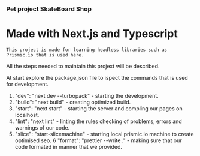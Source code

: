 ### Pet project SkateBoard Shop

# Made with Next.js and Typescript

    This project is made for learning headless libraries such as Prismic.io that is used here.

All the steps needed to maintain this projext will be described.

At start explore the package.json file to ispect the commands that is used for development.

1.  "dev": "next dev --turbopack" - starting the development.
2.  "build": "next build" - creating optimized build.
3.  "start": "next start" - starting the server and compling our pages on localhost.
4.  "lint": "next lint" - linting the rules checking of problems, errors and warnings of our code.
5.  "slice": "start-slicemachine" - starting local prismic.io machine to create optimised seo.
    6 "format": "prettier --write ." - making sure that our code formated in manner that we provided.
